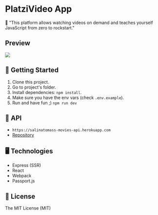 # PlatziVideo App

🎈 "This platform allows watching videos on demand and teaches yourself JavaScript from zero to rockstart."

## Preview

![](https://static.platzi.com/media/landing-projects/Proyecto-frontend-developer.gif)

## 🚀 Getting Started

1. Clone this project.
2. Go to project's folder.
3. Install dependencies: `npm install`.
4. Make sure you have the env vars (check `.env.example`).
5. Run and have fun ;) `npm run dev`

## 🔑 API

- `https://salinatomass-movies-api.herokuapp.com`
- [Repository](https://github.com/salinatomass/movies-api)

## 🖥 Technologies

- Express (SSR)
- React
- Webpack
- Passport.js

## 🧾 License

The MIT License (MIT)
